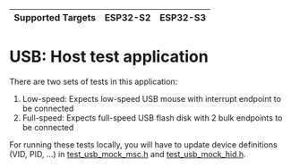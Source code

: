 | Supported Targets | ESP32-S2 | ESP32-S3 |
| ----------------- | -------- | -------- |

# USB: Host test application

There are two sets of tests in this application:
1. Low-speed: Expects low-speed USB mouse with interrupt endpoint to be connected
2. Full-speed: Expects full-speed USB flash disk with 2 bulk endpoints to be connected

For running these tests locally, you will have to update device definitions (VID, PID, ...) in [test_usb_mock_msc.h](../common/test_usb_mock_msc.h) and [test_usb_mock_hid.h](../common/test_usb_mock_hid.h).

